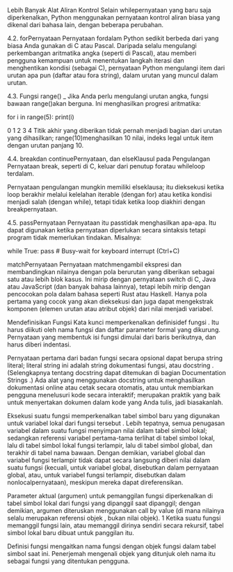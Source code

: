 Lebih Banyak Alat Aliran Kontrol 
Selain whilepernyataan yang baru saja diperkenalkan, Python menggunakan pernyataan kontrol aliran biasa yang dikenal dari bahasa lain, dengan beberapa perubahan.

4.2. forPernyataan 
Pernyataan fordalam Python sedikit berbeda dari yang biasa Anda gunakan di C atau Pascal. Daripada selalu mengulangi perkembangan aritmatika angka (seperti di Pascal), atau memberi pengguna kemampuan untuk menentukan langkah iterasi dan menghentikan kondisi (sebagai C), pernyataan Python mengulangi item dari urutan apa pun (daftar atau fora string), dalam urutan yang muncul dalam urutan.

4.3. Fungsi range() _
Jika Anda perlu mengulangi urutan angka, fungsi bawaan range()akan berguna. Ini menghasilkan progresi aritmatika:

>>>
for i in range(5):
    print(i)

0
1
2
3
4
Titik akhir yang diberikan tidak pernah menjadi bagian dari urutan yang dihasilkan; range(10)menghasilkan 10 nilai, indeks legal untuk item dengan urutan panjang 10.

4.4. breakdan continuePernyataan, dan elseKlausul pada Pengulangan 
Pernyataan break, seperti di C, keluar dari penutup foratau whileloop terdalam.

Pernyataan pengulangan mungkin memiliki elseklausa; itu dieksekusi ketika loop berakhir melalui kelelahan iterable (dengan for) atau ketika kondisi menjadi salah (dengan while), tetapi tidak ketika loop diakhiri dengan breakpernyataan.

4.5. passPernyataan 
Pernyataan itu passtidak menghasilkan apa-apa. Itu dapat digunakan ketika pernyataan diperlukan secara sintaksis tetapi program tidak memerlukan tindakan. Misalnya:

>>>
while True:
    pass  # Busy-wait for keyboard interrupt (Ctrl+C)

matchPernyataan 
Pernyataan matchmengambil ekspresi dan membandingkan nilainya dengan pola berurutan yang diberikan sebagai satu atau lebih blok kasus. Ini mirip dengan pernyataan switch di C, Java atau JavaScript (dan banyak bahasa lainnya), tetapi lebih mirip dengan pencocokan pola dalam bahasa seperti Rust atau Haskell. Hanya pola pertama yang cocok yang akan dieksekusi dan juga dapat mengekstrak komponen (elemen urutan atau atribut objek) dari nilai menjadi variabel.

Mendefinisikan Fungsi
Kata kunci memperkenalkan definisidef fungsi . Itu harus diikuti oleh nama fungsi dan daftar parameter formal yang dikurung. Pernyataan yang membentuk isi fungsi dimulai dari baris berikutnya, dan harus diberi indentasi.

Pernyataan pertama dari badan fungsi secara opsional dapat berupa string literal; literal string ini adalah string dokumentasi fungsi, atau docstring . (Selengkapnya tentang docstring dapat ditemukan di bagian Documentation Strings .) Ada alat yang menggunakan docstring untuk menghasilkan dokumentasi online atau cetak secara otomatis, atau untuk membiarkan pengguna menelusuri kode secara interaktif; merupakan praktik yang baik untuk menyertakan dokumen dalam kode yang Anda tulis, jadi biasakanlah.

Eksekusi suatu fungsi memperkenalkan tabel simbol baru yang digunakan untuk variabel lokal dari fungsi tersebut . Lebih tepatnya, semua penugasan variabel dalam suatu fungsi menyimpan nilai dalam tabel simbol lokal; sedangkan referensi variabel pertama-tama terlihat di tabel simbol lokal, lalu di tabel simbol lokal fungsi terlampir, lalu di tabel simbol global, dan terakhir di tabel nama bawaan. Dengan demikian, variabel global dan variabel fungsi terlampir tidak dapat secara langsung diberi nilai dalam suatu fungsi (kecuali, untuk variabel global, disebutkan dalam pernyataan global, atau, untuk variabel fungsi terlampir, disebutkan dalam nonlocalpernyataan), meskipun mereka dapat direferensikan.

Parameter aktual (argumen) untuk pemanggilan fungsi diperkenalkan di tabel simbol lokal dari fungsi yang dipanggil saat dipanggil; dengan demikian, argumen diteruskan menggunakan call by value (di mana nilainya selalu merupakan referensi objek , bukan nilai objek). 1 Ketika suatu fungsi memanggil fungsi lain, atau memanggil dirinya sendiri secara rekursif, tabel simbol lokal baru dibuat untuk panggilan itu.

Definisi fungsi mengaitkan nama fungsi dengan objek fungsi dalam tabel simbol saat ini. Penerjemah mengenali objek yang ditunjuk oleh nama itu sebagai fungsi yang ditentukan pengguna.
